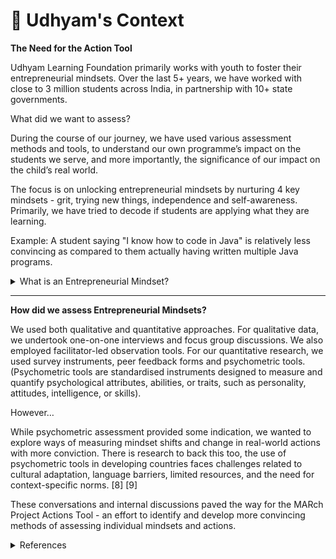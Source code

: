 # 🔐 Udhyam's Context

**The Need for the Action Tool**

Udhyam Learning Foundation primarily works with youth to foster their entrepreneurial mindsets. Over the last 5+ years, we have worked with close to 3 million students across India, in partnership with 10+ state governments.&#x20;

What did we want to assess?&#x20;

During the course of our journey, we have used various assessment methods and tools, to understand our own programme’s impact on the students we serve, and more importantly, the significance of our impact on the child’s real world.&#x20;

The focus is on unlocking entrepreneurial mindsets by nurturing 4 key mindsets - grit, trying new things, independence and self-awareness. Primarily, we have tried to decode if students are applying what they are learning.

Example: A student saying "I know how to code in Java" is relatively less convincing as compared to them actually having written multiple Java programs.

<details>

<summary>What is an Entrepreneurial Mindset?</summary>

Udhyam defines an entrepreneurial mindset as a way of thinking that is focused on identifying and taking advantage of opportunities. People with this mindset are typically creative, resourceful, and willing to take risks. They are also able to learn from their mistakes and pivot their approach when necessary.

</details>

***

**How did we assess Entrepreneurial Mindsets?**&#x20;

We used both qualitative and quantitative approaches. For qualitative data, we undertook one-on-one interviews and focus group discussions.  We also employed facilitator-led observation tools. For our quantitative research, we used survey instruments, peer feedback forms and psychometric tools. (Psychometric tools are standardised instruments designed to measure and quantify psychological attributes, abilities, or traits, such as personality, attitudes, intelligence, or skills).

However…

While psychometric assessment provided some indication, we wanted to explore ways of measuring mindset shifts and change in real-world actions with more conviction. There is research to back this too, the use of psychometric tools in developing countries faces challenges related to cultural adaptation, language barriers, limited resources, and the need for context-specific norms. \[8] \[9]

These conversations and internal discussions paved the way for the MARch Project Actions Tool - an effort to identify and develop more convincing methods of assessing individual mindsets and actions.

<details>

<summary>References</summary>

1. O'Connor, J., Stone, H., & Morrison, B. (2016, April 24). 'Every month for the next several years, 1 million Indians will turn 18'. [The Guardian](https://www.theguardian.com/books/2016/apr/24/somini-sengupta-the-end-of-karma-interview).
2. Telling Numbers: Over half of India's population is still under age 30, slight dip in last 5 years. (2022, May 11). [The Indian Express](https://indianexpress.com/article/explained/half-indias-population-under-age-30-nfhs-explained-7910458/).
3. Partnership for 21st Century Learning. (2016). [Framework for 21st Century Learning](http://www.p21.org/storage/documents/docs/P21\_framework\_0816.pdf).
4. World Economic Forum. (2015). [New Vision for Education: Unlocking Human Potential](https://www3.weforum.org/docs/WEFUSA\_NewVisionforEducation\_Report2015.pdf).
5. Manpower Group. 2014. The Talent Shortage Continues: How the Ever Changing Role of HR Can Bridge the Gap.”&#x20;
6. Murthy, S.V. Ramana, (2019). “[Measuring Informal Economy in India\_ Indian Experience.](https://www.imf.org/-/media/Files/Conferences/2019/7th-statistics-forum/session-ii-murthy.ashx)” International Monetary Fund.
7. Government of India. (2023). [National Curriculum Framework for School Education 2023](https://ncf.ncert.gov.in/webadmin/assets/ba0dd5d8-b8f9-4315-9e14-403752acdc26). National Council of Educational Research and Training (NCERT).
8. Hughes, D. (2018).[ Psychometric Validity: Establishing the Accuracy and Appropriateness of psychometric measures](https://pure.manchester.ac.uk/ws/portalfiles/portal/51526413/24.\_Hughes\_Psychometric\_Validity.\_Establishing\_the\_Accuracy\_and\_Appropriateness\_of\_Psychometric\_Measures.pdf). In The Wiley Handbook of Psychometric Testing: A Multidisciplinary Approach to Survey, Scale and Test Development John Wiley & Sons Ltd.
9. Morgado, F.F.R., Meireles, J.F.F., Neves, C.M. et al. (2018). [Scale development: ten main limitations and recommendations to improve future research practices](https://prc.springeropen.com/articles/10.1186/s41155-016-0057-1). Psicol. Refl. Crít. 30, 3 ). https://doi.org/10.1186/s41155-016-0057-1

</details>
